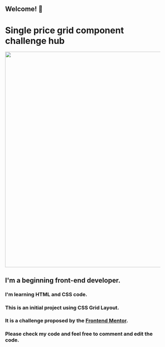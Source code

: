 ## Welcome! 👋

# Single price grid component challenge hub

<div align="center">
<img src="https://user-images.githubusercontent.com/91090905/145271693-ef860df5-2106-4b3c-8b47-0a02aabbb43b.jpg" width="700px" />
</div>


##  I'm a beginning front-end developer.

### I'm learning HTML and CSS code.

### This is an initial project using CSS Grid Layout.

### It is a challenge proposed by the <a href="https://www.frontendmentor.io/challengesFrontend" target="_Blank">Frontend Mentor</a>.

### Please check my code and feel free to comment and edit the code.



